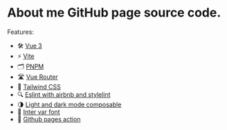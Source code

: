 # About me GitHub page source code.

Features:

- 🛠 [Vue 3](https://v3.vuejs.org/guide/introduction.html)
- ⚡️ [Vite](https://vitejs.dev/guide/)
- 🗂 [PNPM](https://pnpm.io)
- 🛣 [Vue Router](https://github.com/vuejs/vue-router-next)
- 🎨 [Tailwind CSS](https://tailwindcss.com/docs/)
- 🔍 [Eslint with airbnb and stylelint](https://github.com/airbnb/javascript)
- 🌗 [Light and dark mode composable](https://github.com/lecoueyl/vue3-template/blob/main/src/composables/theme.js)
- 🔡 [Inter var font](https://rsms.me/inter/)
- 📄 [Github pages action](https://pages.github.com)
